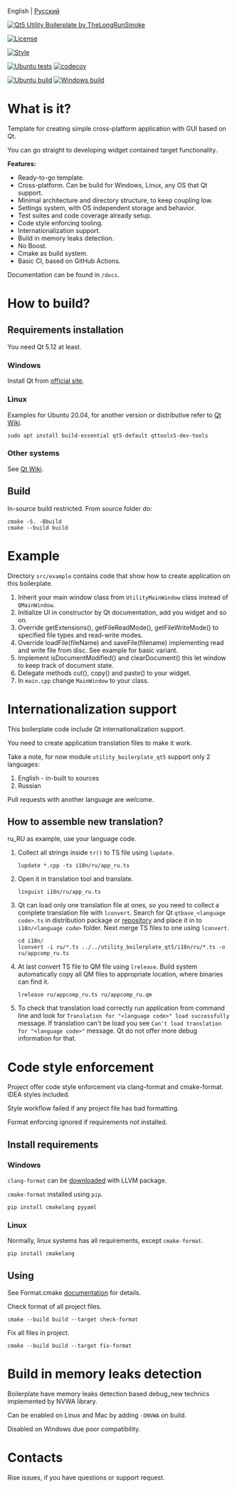 English | [Русский](README.ru.MD)

[![Qt5 Utility Boilerplate by TheLongRunSmoke](https://user-images.githubusercontent.com/5612507/133026200-2b10dc0d-d11e-44cd-a816-48e3a27b6c4d.png)](#)

[![License](https://img.shields.io/badge/License-Apache%202.0-blue.svg)](https://opensource.org/licenses/Apache-2.0)

[![Style](https://github.com/TheLongRunSmoke/utility-boilerplate-qt/actions/workflows/style.yml/badge.svg?branch=main)](https://github.com/TheLongRunSmoke/utility-boilerplate-qt/actions/workflows/style.yml)

[![Ubuntu tests](https://github.com/TheLongRunSmoke/utility-boilerplate-qt/actions/workflows/ubuntu-tests.yml/badge.svg?branch=main)](https://github.com/TheLongRunSmoke/utility-boilerplate-qt/actions/workflows/ubuntu-tests.yml)
[![codecov](https://codecov.io/gh/TheLongRunSmoke/utility-boilerplate-qt/branch/main/graph/badge.svg?token=KM70OB0LHY)](https://codecov.io/gh/TheLongRunSmoke/utility-boilerplate-qt)

[![Ubuntu build](https://github.com/TheLongRunSmoke/utility-boilerplate-qt/actions/workflows/ubuntu-build.yml/badge.svg?branch=main)](https://github.com/TheLongRunSmoke/utility-boilerplate-qt/actions/workflows/ubuntu-build.yml)
[![Windows build](https://github.com/TheLongRunSmoke/utility-boilerplate-qt/actions/workflows/windows-build.yml/badge.svg?branch=main)](https://github.com/TheLongRunSmoke/utility-boilerplate-qt/actions/workflows/windows-build.yml)

# What is it?

Template for creating simple cross-platform application with GUI based on Qt.

You can go straight to developing widget contained target functionality.

**Features:**

* Ready-to-go template.
* Cross-platform. Can be build for Windows, Linux, any OS that Qt support.
* Minimal architecture and directory structure, to keep coupling low.
* Settings system, with OS independent storage and behavior.
* Test suites and code coverage already setup.
* Code style enforcing tooling.
* Internationalization support.
* Build in memory leaks detection.
* No Boost.
* Cmake as build system.
* Basic CI, based on GitHub Actions.

Documentation can be found in `/docs`.

# How to build?

## Requirements installation

You need Qt 5.12 at least.

### Windows

Install Qt from [official site](https://www.qt.io/download).

### Linux

Examples for Ubuntu 20.04, for another version or distributive refer to [Qt Wiki](https://wiki.qt.io/Main).

```shell
sudo apt install build-essential qt5-default qttools5-dev-tools
```

### Other systems

See [Qt Wiki](https://wiki.qt.io/Main).

## Build

In-source build restricted. From source folder do:

```shell
cmake -S. -Bbuild
cmake --build build
```

# Example

Directory `src/example` contains code that show how to create application on this boilerplate.

1. Inherit your main window class from `UtilityMainWindow` class instead of `QMainWindow`.
2. Initialize UI in constructor by Qt documentation, add you widget and so on.
3. Override getExtensions(), getFileReadMode(), getFileWriteMode() to specified file types and read-write modes.
4. Override loadFile(fileName) and saveFile(filename) implementing read and write file from disc. See example for basic
   variant.
5. Implement isDocumentModified() and clearDocument() this let window to keep track of document state.
6. Delegate methods cut(), copy() and paste() to your widget.
7. In `main.cpp` change `MainWindow` to your class.

# Internationalization support

This boilerplate code include Qt internationalization support.

You need to create application translation files to make it work.

Take a note, for now module `utility_boilerplate_qt5` support only 2 languages:

1. English - in-built to sources
2. Russian

Pull requests with another language are welcome.

## How to assemble new translation?

ru_RU as example, use your language code.

1. Collect all strings inside `tr()` to TS file using `lupdate`.

   ```shell
   lupdate *.cpp -ts i18n/ru/app_ru.ts
   ```

2. Open it in translation tool and translate.

   ```shell
   linguist i18n/ru/app_ru.ts
   ```

3. Qt can load only one translation file at ones, so you need to collect a complete translation file with `lconvert`.
   Search for Qt `qtbase_<language code>.ts` in distribution package
   or [repository](https://github.com/qt/qttranslations/tree/dev/translations) and place it in to `i18n/<language code>`
   folder. Next merge TS files to one using `lconvert`.
   ```shell
   cd i18n/
   lconvert -i ru/*.ts ../../utility_boilerplate_qt5/i18n/ru/*.ts -o ru/appcomp_ru.ts
   ```

4. At last convert TS file to QM file using `lrelease`. Build system automatically copy all QM files to appropriate
   location, where binaries can find it.

   ```shell
   lrelease ru/appcomp_ru.ts ru/appcomp_ru.qm
   ```

5. To check that translation load correctly run application from command line and look
   for `Translation for "<language code>" load successfully` message. If translation can't be load you
   see `Can't load translation for "<language code>"` message. Qt do not offer more debug information for that.

# Code style enforcement

Project offer code style enforcement via clang-format and cmake-format. IDEA styles included.

Style workflow failed if any project file has bad formatting.

Format enforcing ignored if requirements not installed.

## Install requirements

### Windows

`clang-format` can be [downloaded](https://llvm.org/builds/) with LLVM package.

`cmake-format` installed using `pip`.

```shell
pip install cmakelang pyyaml
```

### Linux

Normally, linux systems has all requirements, except `cmake-format`.

```shell
pip install cmakelang
```

## Using

See Format.cmake [documentation](https://github.com/TheLartians/Format.cmake) for details.

Check format of all project files.

```shell
cmake --build build --target check-format
```

Fix all files in project.

```shell
cmake --build build --target fix-format
```

# Build in memory leaks detection

Boilerplate have memory leaks detection based debug_new technics implemented by NVWA library.

Can be enabled on Linux and Mac by adding `-DNVWA` on build.

Disabled on Windows due poor compatibility.

# Contacts

Rise issues, if you have questions or support request.